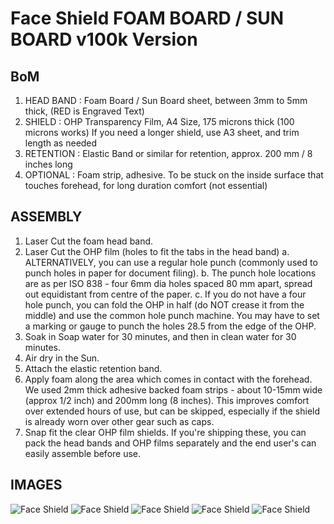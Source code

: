 # Face Shield FOAM BOARD / SUN BOARD v100k Version #

## BoM ##

1. HEAD BAND : Foam Board / Sun Board sheet, between 3mm to 5mm thick, (RED is Engraved Text)
2. SHIELD : OHP Transparency Film, A4 Size, 175 microns thick (100 microns works)
    If you need a longer shield, use A3 sheet, and trim length as needed
3. RETENTION : Elastic Band or similar for retention, approx. 200 mm / 8 inches long
4. OPTIONAL : Foam strip, adhesive. To be stuck on the inside surface that touches forehead, for long duration comfort (not essential)


## ASSEMBLY ##

1. Laser Cut the foam head band.
2. Laser Cut the OHP film (holes to fit the tabs in the head band)
	a. ALTERNATIVELY, you can use a regular hole punch (commonly used to punch holes in paper for document filing).
	b. The punch hole locations are as per ISO 838 - four 6mm dia holes spaced 80 mm apart, spread out equidistant from centre of the paper.
	c. If you do not have a four hole punch, you can fold the OHP in half (do NOT crease it from the middle) and use the common hole punch machine. You may have to set a marking or gauge to punch the holes 28.5 from the edge of the OHP.
3. Soak in Soap water for 30 minutes, and then in clean water for 30 minutes.
4. Air dry in the Sun.
5. Attach the elastic retention band.
6. Apply foam along the area which comes in contact with the forehead. We used 2mm thick adhesive backed foam strips - about 10-15mm wide (approx 1/2 inch) and 200mm long (8 inches). This improves comfort over extended hours of use, but can be skipped, especially if the shield is already worn over other gear such as caps.
7. Snap fit the clear OHP film shields. If you're shipping these, you can pack the head bands and OHP films separately and the end user's can easily assemble before use.

## IMAGES ##

![Face Shield](/M-19_v100k_01.png)
![Face Shield](/M-19_v100k_02.png)
![Face Shield](/M-19_v100k_03.png)
![Face Shield](/M-19_v100k_04.png)
![Face Shield](/M-19_v100k_05.png)
